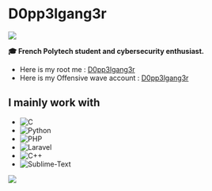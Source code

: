 # D0pp3lgang3r

<img src="https://media1.tenor.com/m/5S2LTH4lxmoAAAAC/one-piece-egghead.gif" />



**🎓 French Polytech student and cybersecurity enthusiast.**
- Here is my root me : [D0pp3lgang3r](https://www.root-me.org/D0pp3lgang3r)
- Here is my Offensive wave account : [D0pp3lgang3r](https://offensivewave.com/badge.php?user=D0pp3lgang3r)
## I mainly work with
- ![C](https://img.shields.io/badge/-C-red?style=for-the-badge&logo=c&logoColor=white)
- ![Python](https://img.shields.io/badge/-Python-blue?style=for-the-badge&logo=python&logoColor=white)
- ![PHP](https://img.shields.io/badge/-php-pink?style=for-the-badge&logo=php)
- ![Laravel](https://img.shields.io/badge/-laravel-white?style=for-the-badge&logo=laravel)
- ![C++](https://img.shields.io/badge/-C%2B%2B-purple?style=for-the-badge&logo=c%2B%2B&logoColor=white)
- ![Sublime-Text](https://img.shields.io/badge/-Sublime--Text-gray?style=for-the-badge&logo=sublime-text)


<img src="https://github-readme-stats.vercel.app/api?username=D0pp3lgang3r&hide_border=true&theme=aura&show_icons=true" />
